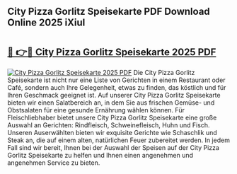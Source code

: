 ## City Pizza Gorlitz Speisekarte PDF Download Online 2025 iXiuI

# <h2><a href="http://gcd3eet.nevu.top/?p=City+Pizza+Gorlitz+Speisekarte">🔗 👉🔴 City Pizza Gorlitz Speisekarte 2025 PDF</a></h2>

[![City Pizza Gorlitz Speisekarte 2025 PDF](https://i.imgur.com/dBaPXMq.png)](http://gcd3eet.nevu.top/?p=City+Pizza+Gorlitz+Speisekarte)
Die City Pizza Gorlitz Speisekarte ist nicht nur eine Liste von Gerichten in einem Restaurant oder Café, sondern auch Ihre Gelegenheit, etwas zu finden, das köstlich und für Ihren Geschmack geeignet ist. Auf unserer City Pizza Gorlitz Speisekarte bieten wir einen Salatbereich an, in dem Sie aus frischen Gemüse- und Obstsalaten für eine gesunde Ernährung wählen können. Für Fleischliebhaber bietet unsere City Pizza Gorlitz Speisekarte eine große Auswahl an Gerichten: Rindfleisch, Schweinefleisch, Huhn und Fisch. Unseren Auserwählten bieten wir exquisite Gerichte wie Schaschlik und Steak an, die auf einem alten, natürlichen Feuer zubereitet werden. In jedem Fall sind wir bereit, Ihnen bei der Auswahl der Speisen auf der City Pizza Gorlitz Speisekarte zu helfen und Ihnen einen angenehmen und angenehmen Service zu bieten.
